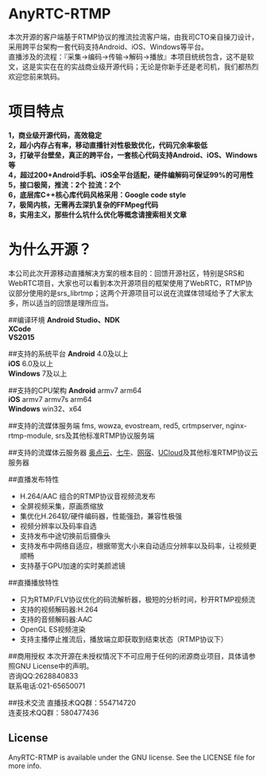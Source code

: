 # AnyRTC-RTMP

本次开源的客户端基于RTMP协议的推流拉流客户端，由我司CTO亲自操刀设计，采用跨平台架构一套代码支持Android、iOS、Windows等平台。</br>
直播涉及的流程：『采集->编码->传输->解码->播放』本项目统统包含，这不是软文，这是实实在在的实战商业级开源代码；无论是你新手还是老司机，我们都热烈欢迎您前来筑码。

# 项目特点
**1，商业级开源代码，高效稳定**</br>
**2，超小内存占有率，移动直播针对性极致优化，代码冗余率极低**</br>
**3，打破平台壁垒，真正的跨平台，一套核心代码支持Android、iOS、Windows等**</br>
**4，超过200+Android手机、iOS全平台适配，硬件编解码可保证99%的可用性**</br>
**5，接口极简，推流：2个   拉流：2个**</br>
**6，底层库C++核心库代码风格采用：Google code style**</br>
**7，极简内核，无需再去深扒复杂的FFMpeg代码**</br>
**8，实用主义，那些什么坑什么优化等概念请搜索相关文章**</br>

# 为什么开源？
本公司此次开源移动直播解决方案的根本目的：回馈开源社区，特别是SRS和WebRTC项目，大家也可以看到本次开源项目的框架使用了WebRTC，RTMP协议部分使用的是srs_librtmp；这两个开源项目可以说在流媒体领域给予了大家太多，所以适当的回馈是理所应当。

##编译环境
**Android Studio、NDK**</br>
**XCode**</br>
**VS2015**</br>

##支持的系统平台
**Android** 4.0及以上</br>
**iOS** 6.0及以上</br>
**Windows** 7及以上</br>

##支持的CPU架构
**Android** armv7 arm64</br>
**iOS** armv7 armv7s arm64</br>
**Windows** win32、x64</br>

##支持的流媒体服务端
fms, wowza, evostream, red5, crtmpserver, nginx-rtmp-module, srs及其他标准RTMP协议服务端

##支持的流媒体云服务器
[奥点云](http://www.aodianyun.com/)、[七牛](http://www.qiniu.com/)、[网宿](http://www.wangsucloud.com/)、[UCloud](https://www.ucloud.cn/)及其他标准RTMP协议云服务器

##直播发布特性
* H.264/AAC 组合的RTMP协议音视频流发布
* 全屏视频采集，原画质缩放
* 集优化H.264软/硬件编码器，性能强劲，兼容性极强
* 视频分辨率以及码率自选
* 支持发布中途切换前后摄像头
* 支持发布中网络自适应，根据带宽大小来自动适应分辨率以及码率，让视频更顺畅
* 支持基于GPU加速的实时美颜滤镜

##直播播放特性
* 只为RTMP/FLV协议优化的码流解析器，极短的分析时间，秒开RTMP视频流
* 支持的视频解码器:H.264
* 支持的音频解码器:AAC
* OpenGL ES视频渲染
* 支持主播停止推流后，播放端立即获取到结束状态（RTMP协议下）

##商用授权
本次开源在未授权情况下不可应用于任何的闭源商业项目，具体请参照GNU License中的声明。</br>
咨询QQ:2628840833 </br>
联系电话:021-65650071</br>

##技术交流
直播技术QQ群：554714720</br>
连麦技术QQ群：580477436</br>

## License
AnyRTC-RTMP is available under the GNU license. See the LICENSE file for more info.

